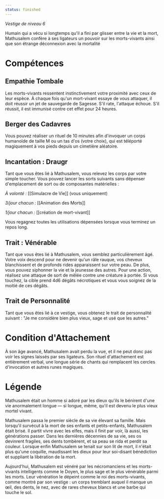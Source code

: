 ```yaml
---
status: finished
---
```

*Vestige de niveau 6*

Humain qui a vécu si longtemps qu'il a fini par glisser entre la vie et la mort, Mathusalem confère à ses ligateurs un pouvoir sur les morts-vivants ainsi que son étrange déconnexion avec la mortalité

# Compétences

## Empathie Tombale
Les morts-vivants ressentent instinctivement votre proximité avec ceux de leur espèce. À chaque fois qu'un mort-vivant essaye de vous attaquer, il doit réussir un jet de sauvegarde de Sagesse. S'il rate, l'attaque échoue. S'il réussit, il est immunisé contre cet effet pour 24 heures.

## Berger des Cadavres
Vous pouvez réaliser un rituel de 10 minutes afin d'invoquer un corps humanoïde de taille M ou un tas d'os (votre choix), qui est téléporté magiquement à vos pieds depuis un cimetière aléatoire.

## Incantation : Draugr
Tant que vous êtes lié à Mathusalem, vous relevez les corps par votre simple toucher. Vous pouvez lancer les sorts suivants sans dépenser d'emplacement de sort ou de composantes matérielles :

*À volonté :* [[Simulacre de Vie]] (vous uniquement)

*3/jour chacun :* [[Animation des Morts]]

*1/jour chacun :* [[création de mort-vivant]]

Vous regagnez toutes les utilisations dépensées lorsque vous terminez un repos long.

## Trait : Vénérable
Tant que vous êtes lié à Mathusalem, vous semblez particulièrement âgé. Votre voix descend pour ne devenir qu'un râle rauque, vos cheveux blanchissent et de profonds rides apparaissent sur votre peau. De plus, vous pouvez siphonner la vie et la jeunesse des autres. Pour une action, réalisez une attaque de sort de mêlée contre une créature à portée. Si vous touchez, la cible prend 4d6 dégâts nécrotiques et vous vous soignez de la moitié de ces dégâts.

## Trait de Personnalité
Tant que vous êtes lié à ce vestige, vous obtenez le trait de personnalité suivant : "Je me considère bien plus vieux, sage et usé que les autres."

# Condition d'Attachement
À son âge avancé, Mathusalem avait perdu la vue, et il ne peut donc pas voir les signes laissés par ses ligateurs. Son rituel d'attachement est entièrement verbal, une longue série de chants qui remplacent les cercles d'invocation et autres runes magiques.

# Légende
Mathusalem était un homme si adoré par les dieux qu'ils le bénirent d'une vie anormalement longue — si longue, même, qu'il est devenu le plus vieux mortel vivant.

Mathusalem passa le premier siècle de sa vie élevant sa famille. Mais lorsqu'il survécut à la mort de ses enfants et petits-enfants, Mathusalem était brisé. Il partit vivre avec les elfes, mais il finit par voir, là aussi, les générations passer. Dans les dernières décennies de sa vie, ses os devinrent fragiles, ses dents tombèrent, et sa peau se rida et perdit sa couleur. Lorsque enfin Mathusalem se tenait sur son lit de mort, il n'était plus qu'une coquille, maudissant les dieux pour leur soi-disant bénédiction et suppliant la libération de la mort.

Aujourd'hui, Mathusalem est vénéré par les nécromanciens et les morts-vivants intelligents comme le Doyen, le plus sage et le plus vénérable parmi les morts. Leur vénération le dépeint comme le roi des morts-vivants, comme montré par son vestige : un corps tremblant auquel il manque un œil, des dents, le nez, avec de rares cheveux blancs et une barbe qui touche le sol.
